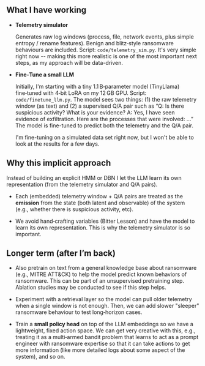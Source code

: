 ## What I have working

- **Telemetry simulator**

  Generates raw log windows (process, file, network events, plus simple
  entropy / rename features).  Benign and blitz‑style ransomware
  behaviours are included.  Script: `code/telemetry_sim.py`. It's very
  simple right now -- making this more realistic is one of the most
  important next steps, as my approach will be data-driven.

- **Fine‑Tune a small LLM**

  Initially, I'm starting with a tiny 1.1 B‑parameter model (TinyLlama)
  fine‑tuned with 4‑bit LoRA on my 12 GB GPU. Script: `code/finetune_llm.py`.
  The model sees two things: (1) the raw telemetry window (as text) and
  (2) a supervised Q/A pair such as “Q: Is there suspicious activity?
  What is your evidence? A: Yes, I have seen evidence of exfiltration.
  Here are the processes that were involved: ...”  The model is fine-tuned
  to predict both the telemetry and the Q/A pair.

  I'm fine-tuning on a simulated data set right now, but I won't be able to
  look at the results for a few days.

## Why this implicit approach

Instead of building an explicit HMM or DBN I let the LLM learn its own
representation (from the telemetry simulator and Q/A pairs).

- Each (embedded) telemetry window + Q/A pairs are treated as the
  **emission** from the state (both latent and observable) of the system
  (e.g., whether there is suspicious activity, etc).

- We avoid hand‑crafting variables (Bitter Lesson) and
  have the model to learn its own representation. This is why
  the telemetry simulator is so important.

## Longer term (after I’m back)

- Also pretrain on text from a general knowledge base about ransomware
  (e.g., MITRE ATT&CK) to help the model predict known behaviors of
  ransomware. This can be part of an unsupervised pretraining step. Ablation
  studies may be conducted to see if this step helps.

- Experiment with a retrieval layer so the model can pull older
  telemetry when a single window is not enough. Then, we can add slower
  "sleeper" ransomware behaviour to test long‑horizon cases.

- Train a **small policy head** on top of the LLM embeddings so we have a
  lightweight, fixed action space. We can get very creative with this,
  e.g., treating it as a multi‑armed bandit problem that learns to
  act as a prompt engineer with ransomware expertise so that it can take
  actions to get more information (like more detailed logs about some
  aspect of the system), and so on.

